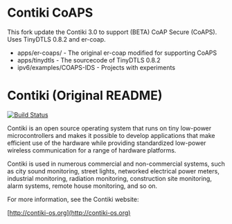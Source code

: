 Contiki CoAPS
============================
This fork update the Contiki 3.0 to support (BETA) CoAP Secure (CoAPS).
Uses TinyDTLS 0.8.2 and er-coap. 

* apps/er-coaps/  - The original er-coap modified for supporting CoAPS
* apps/tinydtls - The sourcecode of TinyDTLS 0.8.2
* ipv6/examples/COAPS-IDS - Projects with experiments

Contiki (Original README)
============================

[![Build Status](https://travis-ci.org/contiki-os/contiki.svg?branch=release-3-0)](https://travis-ci.org/contiki-os/contiki/branches)

Contiki is an open source operating system that runs on tiny low-power
microcontrollers and makes it possible to develop applications that
make efficient use of the hardware while providing standardized
low-power wireless communication for a range of hardware platforms.

Contiki is used in numerous commercial and non-commercial systems,
such as city sound monitoring, street lights, networked electrical
power meters, industrial monitoring, radiation monitoring,
construction site monitoring, alarm systems, remote house monitoring,
and so on.

For more information, see the Contiki website:

[http://contiki-os.org](http://contiki-os.org)
